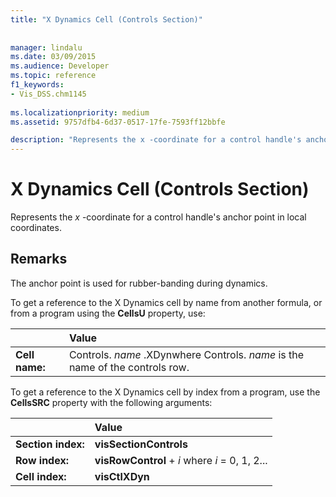 ```yaml
---
title: "X Dynamics Cell (Controls Section)"
 
 
manager: lindalu
ms.date: 03/09/2015
ms.audience: Developer
ms.topic: reference
f1_keywords:
- Vis_DSS.chm1145
 
ms.localizationpriority: medium
ms.assetid: 9757dfb4-6d37-0517-17fe-7593ff12bbfe

description: "Represents the x -coordinate for a control handle's anchor point in local coordinates."
---
```


# X Dynamics Cell (Controls Section)

Represents the  *x*  -coordinate for a control handle's anchor point in local coordinates. 
  
## Remarks

The anchor point is used for rubber-banding during dynamics.
  
To get a reference to the X Dynamics cell by name from another formula, or from a program using the **CellsU** property, use: 
  
||Value |
|:-----|:-----|
| **Cell name:**  <br/> | Controls.  *name*  .XDynwhere Controls.  *name*  is the name of the controls row. |
   
To get a reference to the X Dynamics cell by index from a program, use the **CellsSRC** property with the following arguments: 
  
||Value |
|:-----|:-----|
| **Section index:**  <br/> |**visSectionControls** <br/> |
| **Row index:**  <br/> |**visRowControl** +  *i*            where  *i*  = 0, 1, 2... |
| **Cell index:**  <br/> |**visCtlXDyn** <br/> |
   

